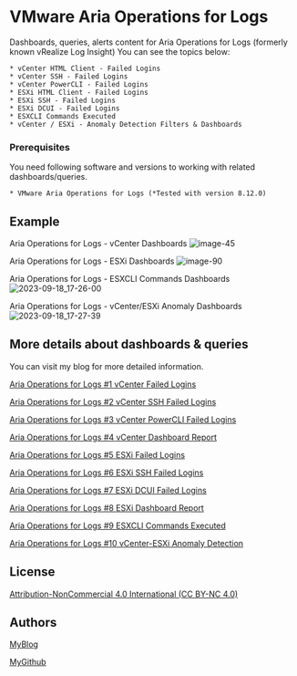 # VMware Aria Operations for Logs
Dashboards, queries, alerts content for Aria Operations for Logs (formerly known vRealize Log Insight)
You can see the topics below:

```
* vCenter HTML Client - Failed Logins
* vCenter SSH - Failed Logins
* vCenter PowerCLI - Failed Logins
* ESXi HTML Client - Failed Logins
* ESXi SSH - Failed Logins
* ESXi DCUI - Failed Logins
* ESXCLI Commands Executed
* vCenter / ESXi - Anomaly Detection Filters & Dashboards
```


### Prerequisites

You need following software and versions to working with related dashboards/queries.

```
* VMware Aria Operations for Logs (*Tested with version 8.12.0)
```
## Example

Aria Operations for Logs - vCenter Dashboards
![image-45](https://github.com/vmbro/Aria-Operations-for-Logs/assets/6716206/280b5d2c-6a6e-48c4-b2d0-adb328fcd35e)

Aria Operations for Logs - ESXi Dashboards
![image-90](https://github.com/vmbro/Aria-Operations-for-Logs/assets/6716206/8cc539a0-25f0-4c63-96f4-8e04af5da826)

Aria Operations for Logs - ESXCLI Commands Dashboards
![2023-09-18_17-26-00](https://github.com/vmbro/Aria-Operations-for-Logs/assets/6716206/9cc54ed5-14c7-4f74-b05e-86cfed481705)

Aria Operations for Logs - vCenter/ESXi Anomaly Dashboards
![2023-09-18_17-27-39](https://github.com/vmbro/Aria-Operations-for-Logs/assets/6716206/9d4174a1-1acc-44fa-80c3-4bf3ecee0542)


## More details about dashboards & queries

You can visit my blog for more detailed information.

[Aria Operations for Logs #1 vCenter Failed Logins](https://vmbro.com/aria-operations-for-logs-1-vcenter-html-failed-login/)

[Aria Operations for Logs #2 vCenter SSH Failed Logins](https://vmbro.com/aria-operations-for-logs-2-vcenter-ssh-failed-logins/)

[Aria Operations for Logs #3 vCenter PowerCLI Failed Logins](https://vmbro.com/aria-operations-for-logs-3-vcenter-powercli-failed-logins/)

[Aria Operations for Logs #4 vCenter Dashboard Report](https://vmbro.com/aria-operations-for-logs-4-vcenter-dashboard-report/)

[Aria Operations for Logs #5 ESXi Failed Logins](https://vmbro.com/aria-operations-for-logs-5-esxi-failed-logins/)

[Aria Operations for Logs #6 ESXi SSH Failed Logins](https://vmbro.com/aria-operations-for-logs-6-esxi-ssh-failed-logins/)

[Aria Operations for Logs #7 ESXi DCUI Failed Logins](https://vmbro.com/aria-operations-for-logs-7-esxi-dcui-failed-logins/)

[Aria Operations for Logs #8 ESXi Dashboard Report](https://vmbro.com/aria-operations-for-logs-8-esxi-dashboard-report/)

[Aria Operations for Logs #9 ESXCLI Commands Executed](https://vmbro.com/aria-operations-for-logs-9-esxcli-commands-executed/)

[Aria Operations for Logs #10 vCenter-ESXi Anomaly Detection](https://vmbro.com/aria-operations-for-logs-10-vcenter-esxi-anomaly-detection/)


## License

[Attribution-NonCommercial 4.0 International (CC BY-NC 4.0)](https://creativecommons.org/licenses/by-nc/4.0/)

## Authors


[MyBlog](https://vmbro.com/)

[MyGithub](https://github.com/vmbro)

